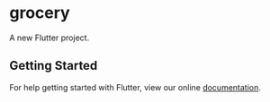 # grocery

A new Flutter project.

## Getting Started

For help getting started with Flutter, view our online
[documentation](https://flutter.io/).
